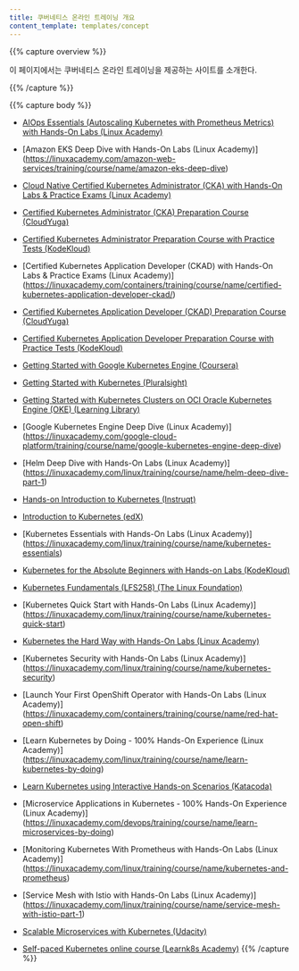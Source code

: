 ```yaml
---
title: 쿠버네티스 온라인 트레이닝 개요
content_template: templates/concept
---
```


{{% capture overview %}}

이 페이지에서는 쿠버네티스 온라인 트레이닝을 제공하는 사이트를 소개한다.

{{% /capture %}}

{{% capture body %}}

* [AIOps Essentials (Autoscaling Kubernetes with Prometheus Metrics) with Hands-On Labs (Linux Academy)](https://linuxacademy.com/devops/training/course/name/using-machine-learning-to-scale-kubernetes-clusters)

* [Amazon EKS Deep Dive with Hands-On Labs (Linux Academy)] (https://linuxacademy.com/amazon-web-services/training/course/name/amazon-eks-deep-dive)

* [Cloud Native Certified Kubernetes Administrator (CKA) with Hands-On Labs & Practice Exams (Linux Academy)](https://linuxacademy.com/linux/training/course/name/cloud-native-certified-kubernetes-administrator-cka)

* [Certified Kubernetes Administrator (CKA) Preparation Course (CloudYuga)](https://cloudyuga.guru/courses/cka-online-self-paced)

* [Certified Kubernetes Administrator Preparation Course with Practice Tests (KodeKloud)](https://kodekloud.com/p/certified-kubernetes-administrator-with-practice-tests)

* [Certified Kubernetes Application Developer (CKAD) with Hands-On Labs & Practice Exams (Linux Academy)] (https://linuxacademy.com/containers/training/course/name/certified-kubernetes-application-developer-ckad/)

* [Certified Kubernetes Application Developer (CKAD) Preparation Course (CloudYuga)](https://cloudyuga.guru/courses/ckad-online-self-paced)

* [Certified Kubernetes Application Developer Preparation Course with Practice Tests (KodeKloud)](https://kodekloud.com/p/kubernetes-certification-course)

* [Getting Started with Google Kubernetes Engine (Coursera)](https://www.coursera.org/learn/google-kubernetes-engine)

* [Getting Started with Kubernetes (Pluralsight)](https://www.pluralsight.com/courses/getting-started-kubernetes)

* [Getting Started with Kubernetes Clusters on OCI Oracle Kubernetes Engine (OKE) (Learning Library)](https://apexapps.oracle.com/pls/apex/f?p=44785:50:0:::50:P50_EVENT_ID,P50_COURSE_ID:5935,256)

* [Google Kubernetes Engine Deep Dive (Linux Academy)] (https://linuxacademy.com/google-cloud-platform/training/course/name/google-kubernetes-engine-deep-dive)

* [Helm Deep Dive with Hands-On Labs (Linux Academy)] (https://linuxacademy.com/linux/training/course/name/helm-deep-dive-part-1)

* [Hands-on Introduction to Kubernetes (Instruqt)](https://play.instruqt.com/public/topics/getting-started-with-kubernetes)

* [Introduction to Kubernetes (edX)](https://www.edx.org/course/introduction-kubernetes-linuxfoundationx-lfs158x)

* [Kubernetes Essentials with Hands-On Labs (Linux Academy)] (https://linuxacademy.com/linux/training/course/name/kubernetes-essentials)

* [Kubernetes for the Absolute Beginners with Hands-on Labs (KodeKloud)](https://kodekloud.com/p/kubernetes-for-the-absolute-beginners-hands-on)

* [Kubernetes Fundamentals (LFS258) (The Linux Foundation)](https://training.linuxfoundation.org/training/kubernetes-fundamentals/)

* [Kubernetes Quick Start with Hands-On Labs (Linux Academy)] (https://linuxacademy.com/linux/training/course/name/kubernetes-quick-start)

* [Kubernetes the Hard Way with Hands-On Labs (Linux Academy)](https://linuxacademy.com/linux/training/course/name/kubernetes-the-hard-way)

* [Kubernetes Security with Hands-On Labs (Linux Academy)] (https://linuxacademy.com/linux/training/course/name/kubernetes-security)

* [Launch Your First OpenShift Operator with Hands-On Labs (Linux Academy)] (https://linuxacademy.com/containers/training/course/name/red-hat-open-shift)

* [Learn Kubernetes by Doing - 100% Hands-On Experience (Linux Academy)] (https://linuxacademy.com/linux/training/course/name/learn-kubernetes-by-doing)

* [Learn Kubernetes using Interactive Hands-on Scenarios (Katacoda)](https://www.katacoda.com/courses/kubernetes/)

* [Microservice Applications in Kubernetes - 100% Hands-On Experience (Linux Academy)] (https://linuxacademy.com/devops/training/course/name/learn-microservices-by-doing)

* [Monitoring Kubernetes With Prometheus with Hands-On Labs (Linux Academy)] (https://linuxacademy.com/linux/training/course/name/kubernetes-and-prometheus)

* [Service Mesh with Istio with Hands-On Labs (Linux Academy)] (https://linuxacademy.com/linux/training/course/name/service-mesh-with-istio-part-1)

* [Scalable Microservices with Kubernetes (Udacity)](https://www.udacity.com/course/scalable-microservices-with-kubernetes--ud615)

* [Self-paced Kubernetes online course (Learnk8s Academy)](https://learnk8s.io/academy)
{{% /capture %}}
